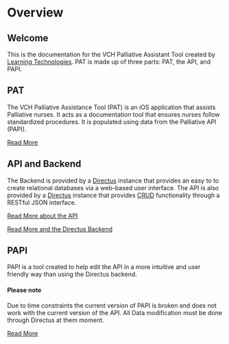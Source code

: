 # Overview

## Welcome
This is the documentation for the VCH Palliative Assistant Tool created by [Learning Technologies](http://vchdesign.ca/).  PAT is made up of three parts: PAT, the API, and PAPI.

## PAT
The VCH Palliative Assistance Tool (PAT) is an iOS application that assists Palliative nurses.  It acts as a documentation tool that ensures nurses follow standardized procedures.  It is populated using data from the Palliative API (PAPI).

[Read More](/pat.html)

## API and Backend
The Backend is provided by a [Directus](https://docs.directus.io/) instance that provides an easy to to create relational databases via a web-based user interface.  The API is also provided by a [Directus](https://docs.directus.io/) instance that provides [CRUD](https://en.wikipedia.org/wiki/Create,_read,_update_and_delete) functionality through a RESTful JSON interface.

[Read More about the API](/api.html)

[Read More and the Directus Backend](/backend.html)

## PAPI
PAPI is a tool created to help edit the API in a more intuitive and user friendly way than using the Directus backend.  

#### Please note
Due to time constraints the current version of PAPI is broken and does not work with the current version of the API.  All Data modification must be done through Directus at them moment.

[Read More](/papi.html)